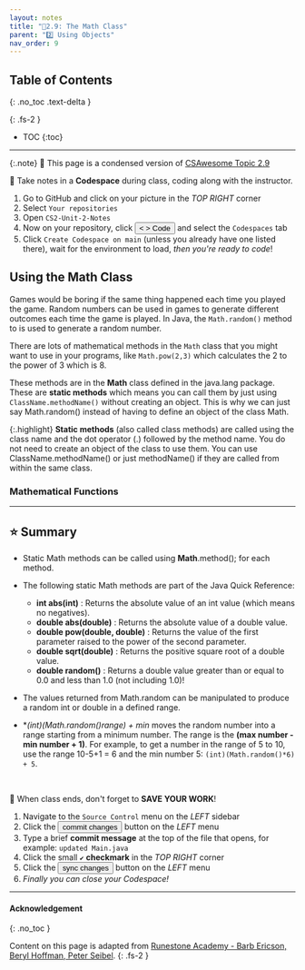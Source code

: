 ```yaml
---
layout: notes
title: "📓2.9: The Math Class" 
parent: "2️⃣ Using Objects"
nav_order: 9
---
```


## Table of Contents
{: .no_toc .text-delta }

{: .fs-2 }
- TOC
{:toc}

---

{:.note}
📖 This page is a condensed version of [CSAwesome Topic 2.9](https://runestone.academy/ns/books/published/csawesome/Unit2-Using-Objects/topic-2-9-Math.html?mode=browsing) 

<div class="setup" markdown="block">

📝 Take notes in a **Codespace** during class, coding along with the instructor.

1. Go to GitHub and click on your picture in the _TOP RIGHT_ corner
2. Select `Your repositories`
3. Open `CS2-Unit-2-Notes`
5. Now on your repository, click <button type="button" name="button" class="btn btn-green"> < > Code </button> and select the `Codespaces` tab
6. Click `Create Codespace on main` (unless you already have one listed there), wait for the environment to load, _then you're ready to code_!

</div>

## Using the Math Class

Games would be boring if the same thing happened each time you played the game.  Random numbers can be used in games to generate different outcomes each time the game is played. In Java, the ``Math.random()`` method to is used to generate a random number.

There are lots of mathematical methods in the ``Math`` class
that you might want to use in your programs, like ``Math.pow(2,3)`` which calculates the 2 to the power of 3 which is 8.

These methods are in the **Math** class defined in the java.lang package. These are **static methods** which means you can call them by just using ``ClassName.methodName()`` without creating an object.
This is why we can just say Math.random() instead of having to define an object of the class Math.


{:.highlight}
**Static methods** (also called class methods) are called using the class name and the dot operator (.) followed by the method name. You do not need to create an object of the class to use them. You can use ClassName.methodName() or just methodName() if they are called from within the same class.

### Mathematical Functions



---

## ⭐️ Summary

- Static Math methods can be called using **Math**.method(); for each method.

- The following static Math methods are part of the Java Quick Reference:

  - **int abs(int)** : Returns the absolute value of an int value (which means no negatives).
  - **double abs(double)** : Returns the absolute value of a double value.
  - **double pow(double, double)** : Returns the value of the first parameter raised to the power of the second parameter.
  - **double sqrt(double)** :  Returns the positive square root of a double value.
  - **double random()** :  Returns a double value greater than or equal to 0.0 and less than 1.0 (not including 1.0)!

- The values returned from Math.random can be manipulated to produce a random int or double in a defined range.

- **(int)(Math.random()*range) + min** moves the random number into a range starting from a minimum number. The range is the **(max number - min number + 1)**. For example, to get a number in the range of 5 to 10, use the range 10-5+1 = 6 and the min number 5: ``(int)(Math.random()*6) + 5``.

<br>

<div class="warn" markdown="block">

🛑 When class ends, don't forget to **SAVE YOUR WORK**!

1. Navigate to the `Source Control` menu on the _LEFT_ sidebar
2. Click the <button type="button" name="button" class="btn btn-green">commit changes</button> button on the _LEFT_ menu
3. Type a brief **commit message** at the top of the file that opens, for example: `updated Main.java`
4. Click the small `✔️` **checkmark** in the _TOP RIGHT_ corner
5. Click the <button type="button" name="button" class="btn btn-green">sync changes</button> button on the _LEFT_ menu
6. _Finally you can close your Codespace!_

</div>

---

#### Acknowledgement
{: .no_toc }

Content on this page is adapted from [Runestone Academy - Barb Ericson, Beryl Hoffman, Peter Seibel](https://runestone.academy/ns/books/published/csawesome/index.html?mode=browsing).
{: .fs-2 }
